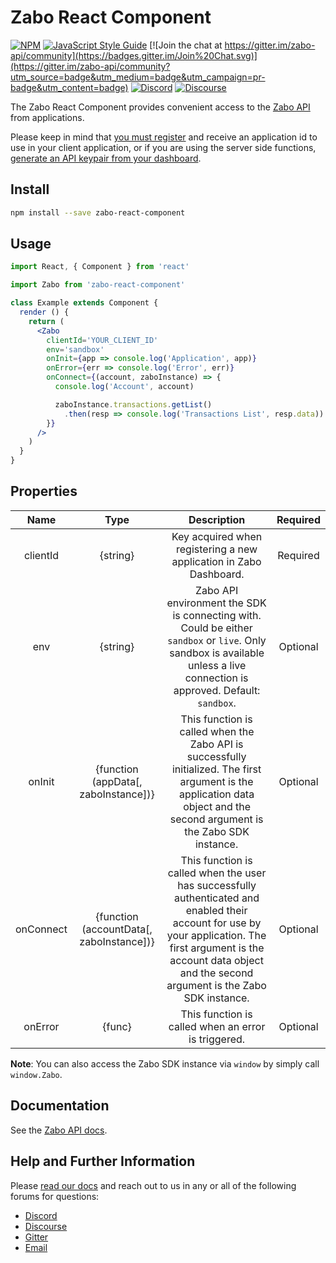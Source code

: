 Zabo React Component
=========================

[![NPM](https://img.shields.io/npm/v/zabo-react-component.svg)](https://www.npmjs.com/package/zabo-react-component) [![JavaScript Style Guide](https://img.shields.io/badge/code_style-standard-brightgreen.svg)](https://standardjs.com) [![Join the chat at https://gitter.im/zabo-api/community](https://badges.gitter.im/Join%20Chat.svg)](https://gitter.im/zabo-api/community?utm_source=badge&utm_medium=badge&utm_campaign=pr-badge&utm_content=badge) [![Discord](https://img.shields.io/discord/533336922970521600)](https://discord.gg/vGHYuUT) [![Discourse](https://img.shields.io/discourse/https/forum.zabo.com/status)](https://forum.zabo.com)  

The Zabo React Component provides convenient access to the [Zabo API](https://zabo.com) from applications.

Please keep in mind that [you must register](https://zabo.com/login) and receive an application id to use in your client application, or if you are using the server side functions, [generate an API keypair from your dashboard](https://zabo.com/dashboard/applications).  

## Install

```bash
npm install --save zabo-react-component
```

## Usage

```jsx
import React, { Component } from 'react'

import Zabo from 'zabo-react-component'

class Example extends Component {
  render () {
    return (
      <Zabo
        clientId='YOUR_CLIENT_ID'
        env='sandbox'
        onInit={app => console.log('Application', app)}
        onError={err => console.log('Error', err)}
        onConnect={(account, zaboInstance) => {
          console.log('Account', account)

          zaboInstance.transactions.getList()
            .then(resp => console.log('Transactions List', resp.data))
        }}
      />
    )
  }
}
```

## Properties
| Name | Type | Description | Required |
| :---: | :---: | :---: | :---: |
| clientId | {string} | Key acquired when registering a new application in Zabo Dashboard. | Required |
| env | {string} | Zabo API environment the SDK is connecting with. Could be either `sandbox` or `live`. Only sandbox is available unless a live connection is approved. Default: `sandbox`. | Optional |
| onInit | {function (appData[, zaboInstance])} | This function is called when the Zabo API is successfully initialized. The first argument is the application data object and the second argument is the Zabo SDK instance. | Optional |
| onConnect | {function (accountData[, zaboInstance])} | This function is called when the user has successfully authenticated and enabled their account for use by your application. The first argument is the account data object and the second argument is the Zabo SDK instance. | Optional |
| onError | {func} | This function is called when an error is triggered. | Optional |

**Note**: You can also access the Zabo SDK instance via `window` by simply call `window.Zabo`.

## Documentation
See the [Zabo API docs](https://zabo.com/docs).

## Help and Further Information
Please [read our docs](https://zabo.com/docs) and reach out to us in any or all of the following forums for questions:

* [Discord](https://discord.gg/vGHYuUT)
* [Discourse](https://forum.zabo.com)
* [Gitter](https://gitter.im/zabo-api/community)
* [Email](mailto:contact@zabo.com)
